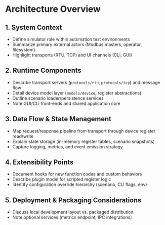 # Architecture Overview

## 1. System Context
- Define simulator role within automation test environments
- Summarize primary external actors (Modbus masters, operator, filesystem)
- Highlight transports (RTU, TCP) and UI channels (CLI, GUI)

## 2. Runtime Components
- Describe transport servers (`protocols/rtu`, `protocols/tcp`) and message flow
- Detail device model layer (`models/device`, register abstractions)
- Outline scenario loader/persistence services
- Note GUI/CLI front-ends and shared application core

## 3. Data Flow & State Management
- Map request/response pipeline from transport through device register read/write
- Explain state storage (in-memory register tables, scenario snapshots)
- Capture logging, metrics, and event emission strategy

## 4. Extensibility Points
- Document hooks for new function codes and custom behaviors
- Describe plugin model for scripted register logic
- Identify configuration override hierarchy (scenario, CLI flags, env)

## 5. Deployment & Packaging Considerations
- Discuss local development layout vs. packaged distribution
- Note optional services (metrics endpoint, IPC integrations)

